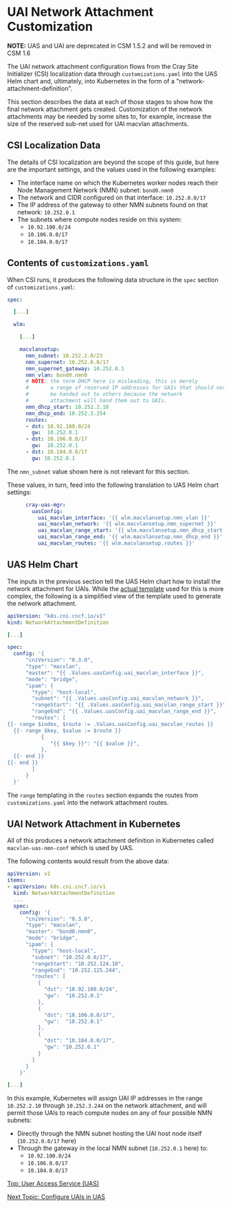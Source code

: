 # UAI Network Attachment Customization

**NOTE:** UAS and UAI are deprecated in CSM 1.5.2 and will be removed in CSM 1.6

The UAI network attachment configuration flows from the Cray Site Initializer (CSI) localization data through `customizations.yaml` into the UAS Helm chart and, ultimately, into Kubernetes in the form of a "network-attachment-definition".

This section describes the data at each of those stages to show how the final network attachment gets created.
Customization of the network attachments may be needed by some sites to, for example, increase the size of the reserved sub-net used for UAI macvlan attachments.

## CSI Localization Data

The details of CSI localization are beyond the scope of this guide, but here are the important settings, and the values used in the following examples:

* The interface name on which the Kubernetes worker nodes reach their Node Management Network (NMN) subnet: `bond0.nmn0`
* The network and CIDR configured on that interface: `10.252.0.0/17`
* The IP address of the gateway to other NMN subnets found on that network: `10.252.0.1`
* The subnets where compute nodes reside on this system:
  * `10.92.100.0/24`
  * `10.106.0.0/17`
  * `10.104.0.0/17`

## Contents of `customizations.yaml`

When CSI runs, it produces the following data structure in the `spec` section of `customizations.yaml`:

```yaml
spec:

  [...]

  wlm:

    [...]

    macvlansetup:
      nmn_subnet: 10.252.2.0/23
      nmn_supernet: 10.252.0.0/17
      nmn_supernet_gateway: 10.252.0.1
      nmn_vlan: bond0.nmn0
      # NOTE: the term DHCP here is misleading, this is merely
      #       a range of reserved IP addresses for UAIs that should not
      #       be handed out to others because the network
      #       attachment will hand them out to UAIs.
      nmn_dhcp_start: 10.252.2.10
      nmn_dhcp_end: 10.252.3.254
      routes:
      - dst: 10.92.100.0/24
        gw:  10.252.0.1
      - dst: 10.106.0.0/17
        gw:  10.252.0.1
      - dst: 10.104.0.0/17
        gw: 10.252.0.1
```

The `nmn_subnet` value shown here is not relevant for this section.

These values, in turn, feed into the following translation to UAS Helm chart settings:

```yaml
      cray-uas-mgr:
        uasConfig:
          uai_macvlan_interface: '{{ wlm.macvlansetup.nmn_vlan }}'
          uai_macvlan_network: '{{ wlm.macvlansetup.nmn_supernet }}'
          uai_macvlan_range_start: '{{ wlm.macvlansetup.nmn_dhcp_start }}'
          uai_macvlan_range_end: '{{ wlm.macvlansetup.nmn_dhcp_end }}'
          uai_macvlan_routes: '{{ wlm.macvlansetup.routes }}'
```

## UAS Helm Chart

The inputs in the previous section tell the UAS Helm chart how to install the network attachment for UAIs.
While the [actual template](https://github.com/Cray-HPE/uas-mgr/blob/master/kubernetes/cray-uas-mgr/templates/macvlan.yaml) used for this is more complex, the following is a simplified view of the template used to generate the network attachment.

```yaml
apiVersion: "k8s.cni.cncf.io/v1"
kind: NetworkAttachmentDefinition

[...]

spec:
  config: '{
      "cniVersion": "0.3.0",
      "type": "macvlan",
      "master": "{{ .Values.uasConfig.uai_macvlan_interface }}",
      "mode": "bridge",
      "ipam": {
        "type": "host-local",
        "subnet": "{{ .Values.uasConfig.uai_macvlan_network }}",
        "rangeStart": "{{ .Values.uasConfig.uai_macvlan_range_start }}",
        "rangeEnd": "{{ .Values.uasConfig.uai_macvlan_range_end }}",
        "routes": [
{{- range $index, $route := .Values.uasConfig.uai_macvlan_routes }}
  {{- range $key, $value := $route }}
           {
              "{{ $key }}": "{{ $value }}",
           },
  {{- end }}
{{- end }}
        ]
      }
  }'
```

The `range` templating in the `routes` section expands the routes from `customizations.yaml` into the network attachment routes.

## UAI Network Attachment in Kubernetes

All of this produces a network attachment definition in Kubernetes called `macvlan-uas-nmn-conf` which is used by UAS.

The following contents would result from the above data:

```yaml
apiVersion: v1
items:
- apiVersion: k8s.cni.cncf.io/v1
  kind: NetworkAttachmentDefinition
  ...
  spec:
    config: '{
      "cniVersion": "0.3.0",
      "type": "macvlan",
      "master": "bond0.nmn0",
      "mode": "bridge",
      "ipam": {
        "type": "host-local",
        "subnet": "10.252.0.0/17",
        "rangeStart": "10.252.124.10",
        "rangeEnd": "10.252.125.244",
        "routes": [
          {
            "dst": "10.92.100.0/24",
            "gw":  "10.252.0.1"
          },
          {
            "dst": "10.106.0.0/17",
            "gw":  "10.252.0.1"
          },
          {
            "dst": "10.104.0.0/17",
            "gw": "10.252.0.1"
          }
        ]
      }
    }'

[...]
```

In this example, Kubernetes will assign UAI IP addresses in the range `10.252.2.10` through `10.252.3.244` on the network attachment, and will permit those UAIs to reach compute nodes on any of four possible NMN subnets:

* Directly through the NMN subnet hosting the UAI host node itself (`10.252.0.0/17` here)
* Through the gateway in the local NMN subnet (`10.252.0.1` here) to:
  * `10.92.100.0/24`
  * `10.106.0.0/17`
  * `10.104.0.0/17`

[Top: User Access Service (UAS)](README.md)

[Next Topic: Configure UAIs in UAS](Configure_UAIs_in_UAS.md)
